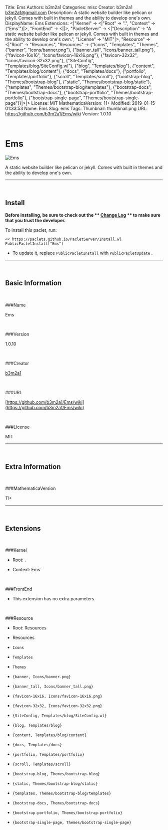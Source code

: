 Title: Ems
Authors: b3m2a1
Categories: misc
Creator: b3m2a1 <b3m2a1@gmail.com>
Description: A static website builder like pelican or jekyll. Comes with built in themes and the ability to develop one's own.
DisplayName: Ems
Extensions: <|"Kernel" -> <|"Root" -> ".", "Context" -> {"Ems`"}|>, "FrontEnd" -> <||>, "PacletServer" -> <|"Description" -> "A static website builder like pelican or jekyll. Comes with built in themes and the ability to develop one's own.", "License" -> "MIT"|>, "Resource" -> <|"Root" -> "Resources", "Resources" -> {"Icons", "Templates", "Themes", {"banner", "Icons/banner.png"}, {"banner_tall", "Icons/banner_tall.png"}, {"favicon-16x16", "Icons/favicon-16x16.png"}, {"favicon-32x32", "Icons/favicon-32x32.png"}, {"SiteConfig", "Templates/blog/SiteConfig.wl"}, {"blog", "Templates/blog"}, {"content", "Templates/blog/content"}, {"docs", "Templates/docs"}, {"portfolio", "Templates/portfolio"}, {"scroll", "Templates/scroll"}, {"bootstrap-blog", "Themes/bootstrap-blog"}, {"static", "Themes/bootstrap-blog/static"}, {"templates", "Themes/bootstrap-blog/templates"}, {"bootstrap-docs", "Themes/bootstrap-docs"}, {"bootstrap-portfolio", "Themes/bootstrap-portfolio"}, {"bootstrap-single-page", "Themes/bootstrap-single-page"}}|>|>
License: MIT
MathematicaVersion: 11+
Modified: 2019-01-15 01:33:53
Name: Ems
Slug: ems
Tags: 
Thumbnail: thumbnail.png
URL: https://github.com/b3m2a1/Ems/wiki
Version: 1.0.10

<a id="ems" class="Section" style="width:0;height:0;margin:0;padding:0;">&zwnj;</a>

# Ems

![Ems]({filename}/img/Ems/thumbnail.png)

A static website builder like pelican or jekyll. Comes with built in themes and the ability to develop one's own.

---

<a id="install" class="Subsection" style="width:0;height:0;margin:0;padding:0;">&zwnj;</a>

## Install

**Before installing, be sure to check out the ** **[Change Log](https://paclets.github.io/PacletServer/pages/log.html)** ** to make sure that you trust the developer.**

To install this paclet, run:

    << https://paclets.github.io/PacletServer/Install.wl
    PublicPacletInstall["Ems"]

*  To update it, replace  `PublicPacletInstall` with  `PublicPacletUpdate` . 

---

<a id="basicinformation" class="Subsection" style="width:0;height:0;margin:0;padding:0;">&zwnj;</a>

## Basic Information

<a id="name" class="Subsubsection" style="width:0;height:0;margin:0;padding:0;">&zwnj;</a>

###Name

Ems

<a id="version" class="Subsubsection" style="width:0;height:0;margin:0;padding:0;">&zwnj;</a>

###Version

1.0.10

<a id="creator" class="Subsubsection" style="width:0;height:0;margin:0;padding:0;">&zwnj;</a>

###Creator

[b3m2a1](mailto:b3m2a1@gmail.com)

<a id="url" class="Subsubsection" style="width:0;height:0;margin:0;padding:0;">&zwnj;</a>

###URL

[https://github.com/b3m2a1/Ems/wiki](https://github.com/b3m2a1/Ems/wiki)

<a id="license" class="Subsubsection" style="width:0;height:0;margin:0;padding:0;">&zwnj;</a>

###License

MIT

---

<a id="extrainformation" class="Subsection" style="width:0;height:0;margin:0;padding:0;">&zwnj;</a>

## Extra Information

<a id="mathematicaversion" class="Subsubsection" style="width:0;height:0;margin:0;padding:0;">&zwnj;</a>

###MathematicaVersion

11+

---

<a id="extensions" class="Subsection" style="width:0;height:0;margin:0;padding:0;">&zwnj;</a>

## Extensions

<a id="kernel" class="Subsubsection" style="width:0;height:0;margin:0;padding:0;">&zwnj;</a>

###Kernel

*  Root: .

*  Context: Ems`

<a id="frontend" class="Subsubsection" style="width:0;height:0;margin:0;padding:0;">&zwnj;</a>

###FrontEnd

*  This extension has no extra parameters

<a id="resource" class="Subsubsection" style="width:0;height:0;margin:0;padding:0;">&zwnj;</a>

###Resource

*  Root: Resources

*  Resources

  *  `Icons`

  *  `Templates`

  *  `Themes`

  *  `{banner, Icons/banner.png}`

  *  `{banner_tall, Icons/banner_tall.png}`

  *  `{favicon-16x16, Icons/favicon-16x16.png}`

  *  `{favicon-32x32, Icons/favicon-32x32.png}`

  *  `{SiteConfig, Templates/blog/SiteConfig.wl}`

  *  `{blog, Templates/blog}`

  *  `{content, Templates/blog/content}`

  *  `{docs, Templates/docs}`

  *  `{portfolio, Templates/portfolio}`

  *  `{scroll, Templates/scroll}`

  *  `{bootstrap-blog, Themes/bootstrap-blog}`

  *  `{static, Themes/bootstrap-blog/static}`

  *  `{templates, Themes/bootstrap-blog/templates}`

  *  `{bootstrap-docs, Themes/bootstrap-docs}`

  *  `{bootstrap-portfolio, Themes/bootstrap-portfolio}`

  *  `{bootstrap-single-page, Themes/bootstrap-single-page}`